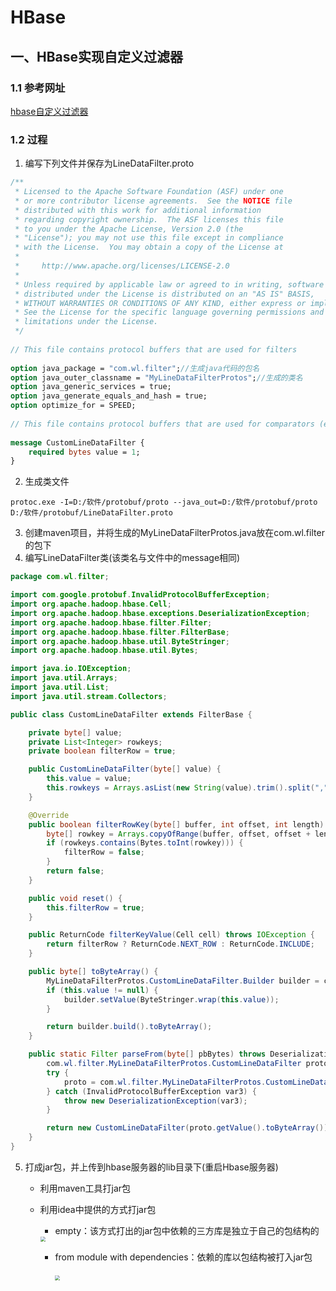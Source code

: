 # HBase

## 一、HBase实现自定义过滤器

### 1.1 参考网址

[hbase自定义过滤器]( https://blog.csdn.net/weixin_42660202/article/details/81019849 )

### 1.2 过程

1. 编写下列文件并保存为LineDataFilter.proto

```protobuf
/**
 * Licensed to the Apache Software Foundation (ASF) under one
 * or more contributor license agreements.  See the NOTICE file
 * distributed with this work for additional information
 * regarding copyright ownership.  The ASF licenses this file
 * to you under the Apache License, Version 2.0 (the
 * "License"); you may not use this file except in compliance
 * with the License.  You may obtain a copy of the License at
 *
 *     http://www.apache.org/licenses/LICENSE-2.0
 *
 * Unless required by applicable law or agreed to in writing, software
 * distributed under the License is distributed on an "AS IS" BASIS,
 * WITHOUT WARRANTIES OR CONDITIONS OF ANY KIND, either express or implied.
 * See the License for the specific language governing permissions and
 * limitations under the License.
 */
 
// This file contains protocol buffers that are used for filters
 
option java_package = "com.wl.filter";//生成java代码的包名
option java_outer_classname = "MyLineDataFilterProtos";//生成的类名
option java_generic_services = true;
option java_generate_equals_and_hash = true;
option optimize_for = SPEED;
 
// This file contains protocol buffers that are used for comparators (e.g. in filters)
 
message CustomLineDataFilter {
    required bytes value = 1;
}
```

2. 生成类文件

```shell
protoc.exe -I=D:/软件/protobuf/proto --java_out=D:/软件/protobuf/proto  D:/软件/protobuf/LineDataFilter.proto
```

3. 创建maven项目，并将生成的MyLineDataFilterProtos.java放在com.wl.filter的包下
4. 编写LineDataFilter类(该类名与文件中的message相同)

```java
package com.wl.filter;

import com.google.protobuf.InvalidProtocolBufferException;
import org.apache.hadoop.hbase.Cell;
import org.apache.hadoop.hbase.exceptions.DeserializationException;
import org.apache.hadoop.hbase.filter.Filter;
import org.apache.hadoop.hbase.filter.FilterBase;
import org.apache.hadoop.hbase.util.ByteStringer;
import org.apache.hadoop.hbase.util.Bytes;

import java.io.IOException;
import java.util.Arrays;
import java.util.List;
import java.util.stream.Collectors;

public class CustomLineDataFilter extends FilterBase {

    private byte[] value;
    private List<Integer> rowkeys;
    private boolean filterRow = true;

    public CustomLineDataFilter(byte[] value) {
        this.value = value;
        this.rowkeys = Arrays.asList(new String(value).trim().split(",")).stream().map(Integer::valueOf).collect(Collectors.toList());
    }

    @Override
    public boolean filterRowKey(byte[] buffer, int offset, int length) throws IOException {
        byte[] rowkey = Arrays.copyOfRange(buffer, offset, offset + length);
        if (rowkeys.contains(Bytes.toInt(rowkey))) {
            filterRow = false;
        }
        return false;
    }

    public void reset() {
        this.filterRow = true;
    }

    public ReturnCode filterKeyValue(Cell cell) throws IOException {
        return filterRow ? ReturnCode.NEXT_ROW : ReturnCode.INCLUDE;
    }

    public byte[] toByteArray() {
        MyLineDataFilterProtos.CustomLineDataFilter.Builder builder = com.wl.filter.MyLineDataFilterProtos.CustomLineDataFilter.newBuilder();
        if (this.value != null) {
            builder.setValue(ByteStringer.wrap(this.value));
        }

        return builder.build().toByteArray();
    }

    public static Filter parseFrom(byte[] pbBytes) throws DeserializationException {
        com.wl.filter.MyLineDataFilterProtos.CustomLineDataFilter proto;
        try {
            proto = com.wl.filter.MyLineDataFilterProtos.CustomLineDataFilter.parseFrom(pbBytes);
        } catch (InvalidProtocolBufferException var3) {
            throw new DeserializationException(var3);
        }

        return new CustomLineDataFilter(proto.getValue().toByteArray());
    }
}
```

5. 打成jar包，并上传到hbase服务器的lib目录下(重启Hbase服务器)

   - 利用maven工具打jar包

   - 利用idea中提供的方式打jar包

     - empty：该方式打出的jar包中依赖的三方库是独立于自己的包结构的

     <img src="D:\软件\typora\img\empty方式的jar包.png" style="zoom:50%;" />

     - from module with dependencies：依赖的库以包结构被打入jar包

       ​    								  <img src="D:\软件\typora\img\from module方式的jar包.png" style="zoom:50%;" />

